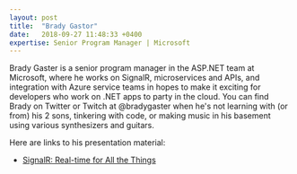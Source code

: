 ```yaml
---
layout: post
title:  "Brady Gastor"
date:   2018-09-27 11:48:33 +0400
expertise: Senior Program Manager | Microsoft
---
```


Brady Gaster is a senior program manager in the ASP.NET team at Microsoft, where he works on SignalR, microservices and APIs, and integration with Azure service teams in hopes to make it exciting for developers who work on .NET apps to party in the cloud. You can find Brady on Twitter or Twitch at @bradygaster when he's not learning with (or from) his 2 sons, tinkering with code, or making music in his basement using various synthesizers and guitars.

Here are links to his presentation material:

- [SignalR: Real-time for All the Things](https://github.com/bradygaster/DEVIntersection2019-SignalR/)
